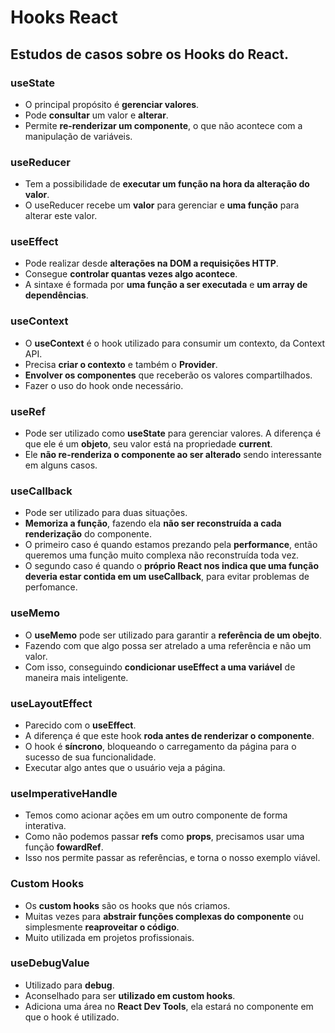# Hooks React

## Estudos de casos sobre os Hooks do React.


### useState
- O principal propósito é **gerenciar valores**.
- Pode **consultar** um valor e **alterar**.
- Permite **re-renderizar um componente**, o que não acontece com a manipulação de variáveis.


### useReducer
- Tem a possibilidade de **executar um função na hora da alteração do valor**.
- O useReducer recebe um **valor** para gerenciar e **uma função** para alterar este valor.


### useEffect
- Pode realizar desde **alterações na DOM a requisições HTTP**.
- Consegue **controlar quantas vezes algo acontece**.
- A sintaxe é formada por **uma função a ser executada** e **um array de dependências**.


### useContext
- O **useContext** é o hook utilizado para consumir um contexto, da Context API.
- Precisa **criar o contexto** e também o **Provider**.
- **Envolver os componentes** que receberão os valores compartilhados.
- Fazer o uso do hook onde necessário.


### useRef
- Pode ser utilizado como **useState** para gerenciar valores. A diferença é que ele é um **objeto**, seu valor está na propriedade **current**.
- Ele **não re-renderiza o componente ao ser alterado** sendo interessante em alguns casos.


### useCallback
- Pode ser utilizado para duas situações.
- **Memoriza a função**, fazendo ela **não ser reconstruída a cada renderização** do componente.
- O primeiro caso é quando estamos prezando pela **performance**, então queremos uma função muito complexa não reconstruída toda vez.
- O segundo caso é quando o **próprio React nos indica que uma função deveria estar contida em um useCallback**, para evitar problemas de perfomance.


### useMemo
- O **useMemo** pode ser utilizado para garantir a **referência de um obejto**.
- Fazendo com que algo possa ser atrelado a uma referência e não um valor.
- Com isso, conseguindo **condicionar useEffect a uma variável** de maneira mais inteligente.


### useLayoutEffect
- Parecido com o **useEffect**.
- A diferença é que este hook **roda antes de renderizar o componente**.
- O hook é **síncrono**, bloqueando o carregamento da página para o sucesso de sua funcionalidade.
- Executar algo antes que o usuário veja a página.


### useImperativeHandle
- Temos como acionar ações em um outro componente de forma interativa.
- Como não podemos passar **refs** como **props**, precisamos usar uma função **fowardRef**.
- Isso nos permite passar as referências, e torna o nosso exemplo viável.

### Custom Hooks
- Os **custom hooks** são os hooks que nós criamos.
- Muitas vezes para **abstrair funções complexas do componente** ou simplesmente **reaproveitar o código**.
- Muito utilizada em projetos profissionais.


### useDebugValue
- Utilizado para **debug**.
- Aconselhado para ser **utilizado em custom hooks**.
- Adiciona uma área no **React Dev Tools**, ela estará no componente em que o hook é utilizado.